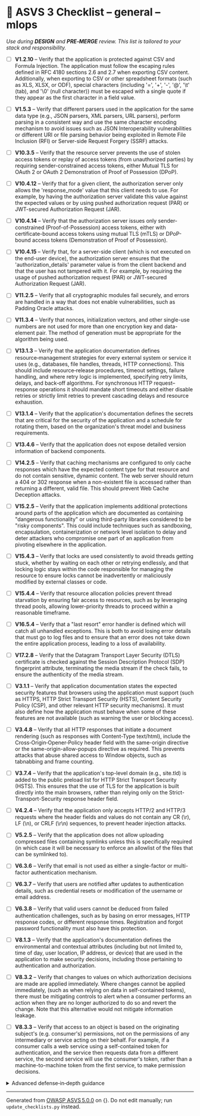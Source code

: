 # 🔴 ASVS 3 Checklist – general – mlops

*Use during **DESIGN** and **PRE‑MERGE** review. This list is tailored to your stack and responsibility.*


- [ ] **V1.2.10** – Verify that the application is protected against CSV and Formula Injection. The application must follow the escaping rules defined in RFC 4180 sections 2.6 and 2.7 when exporting CSV content. Additionally, when exporting to CSV or other spreadsheet formats (such as XLS, XLSX, or ODF), special characters (including '=', '+', '-', '@', '\t' (tab), and '\0' (null character)) must be escaped with a single quote if they appear as the first character in a field value.

- [ ] **V1.5.3** – Verify that different parsers used in the application for the same data type (e.g., JSON parsers, XML parsers, URL parsers), perform parsing in a consistent way and use the same character encoding mechanism to avoid issues such as JSON Interoperability vulnerabilities or different URI or file parsing behavior being exploited in Remote File Inclusion (RFI) or Server-side Request Forgery (SSRF) attacks.

- [ ] **V10.3.5** – Verify that the resource server prevents the use of stolen access tokens or replay of access tokens (from unauthorized parties) by requiring sender-constrained access tokens, either Mutual TLS for OAuth 2 or OAuth 2 Demonstration of Proof of Possession (DPoP).

- [ ] **V10.4.12** – Verify that for a given client, the authorization server only allows the 'response_mode' value that this client needs to use. For example, by having the authorization server validate this value against the expected values or by using pushed authorization request (PAR) or JWT-secured Authorization Request (JAR).

- [ ] **V10.4.14** – Verify that the authorization server issues only sender-constrained (Proof-of-Possession) access tokens, either with certificate-bound access tokens using mutual TLS (mTLS) or DPoP-bound access tokens (Demonstration of Proof of Possession).

- [ ] **V10.4.15** – Verify that, for a server-side client (which is not executed on the end-user device), the authorization server ensures that the 'authorization_details' parameter value is from the client backend and that the user has not tampered with it. For example, by requiring the usage of pushed authorization request (PAR) or JWT-secured Authorization Request (JAR).

- [ ] **V11.2.5** – Verify that all cryptographic modules fail securely, and errors are handled in a way that does not enable vulnerabilities, such as Padding Oracle attacks.

- [ ] **V11.3.4** – Verify that nonces, initialization vectors, and other single-use numbers are not used for more than one encryption key and data-element pair. The method of generation must be appropriate for the algorithm being used.

- [ ] **V13.1.3** – Verify that the application documentation defines resource‑management strategies for every external system or service it uses (e.g., databases, file handles, threads, HTTP connections). This should include resource‑release procedures, timeout settings, failure handling, and where retry logic is implemented, specifying retry limits, delays, and back‑off algorithms. For synchronous HTTP request–response operations it should mandate short timeouts and either disable retries or strictly limit retries to prevent cascading delays and resource exhaustion.

- [ ] **V13.1.4** – Verify that the application's documentation defines the secrets that are critical for the security of the application and a schedule for rotating them, based on the organization's threat model and business requirements.

- [ ] **V13.4.6** – Verify that the application does not expose detailed version information of backend components.

- [ ] **V14.2.5** – Verify that caching mechanisms are configured to only cache responses which have the expected content type for that resource and do not contain sensitive, dynamic content. The web server should return a 404 or 302 response when a non-existent file is accessed rather than returning a different, valid file. This should prevent Web Cache Deception attacks.

- [ ] **V15.2.5** – Verify that the application implements additional protections around parts of the application which are documented as containing "dangerous functionality" or using third-party libraries considered to be "risky components". This could include techniques such as sandboxing, encapsulation, containerization or network level isolation to delay and deter attackers who compromise one part of an application from pivoting elsewhere in the application.

- [ ] **V15.4.3** – Verify that locks are used consistently to avoid threads getting stuck, whether by waiting on each other or retrying endlessly, and that locking logic stays within the code responsible for managing the resource to ensure locks cannot be inadvertently or maliciously modified by external classes or code.

- [ ] **V15.4.4** – Verify that resource allocation policies prevent thread starvation by ensuring fair access to resources, such as by leveraging thread pools, allowing lower-priority threads to proceed within a reasonable timeframe.

- [ ] **V16.5.4** – Verify that a "last resort" error handler is defined which will catch all unhandled exceptions. This is both to avoid losing error details that must go to log files and to ensure that an error does not take down the entire application process, leading to a loss of availability.

- [ ] **V17.2.8** – Verify that the Datagram Transport Layer Security (DTLS) certificate is checked against the Session Description Protocol (SDP) fingerprint attribute, terminating the media stream if the check fails, to ensure the authenticity of the media stream.

- [ ] **V3.1.1** – Verify that application documentation states the expected security features that browsers using the application must support (such as HTTPS, HTTP Strict Transport Security (HSTS), Content Security Policy (CSP), and other relevant HTTP security mechanisms). It must also define how the application must behave when some of these features are not available (such as warning the user or blocking access).

- [ ] **V3.4.8** – Verify that all HTTP responses that initiate a document rendering (such as responses with Content-Type text/html), include the Cross‑Origin‑Opener‑Policy header field with the same-origin directive or the same-origin-allow-popups directive as required. This prevents attacks that abuse shared access to Window objects, such as tabnabbing and frame counting.

- [ ] **V3.7.4** – Verify that the application's top-level domain (e.g., site.tld) is added to the public preload list for HTTP Strict Transport Security (HSTS). This ensures that the use of TLS for the application is built directly into the main browsers, rather than relying only on the Strict-Transport-Security response header field.

- [ ] **V4.2.4** – Verify that the application only accepts HTTP/2 and HTTP/3 requests where the header fields and values do not contain any CR (\r), LF (\n), or CRLF (\r\n) sequences, to prevent header injection attacks.

- [ ] **V5.2.5** – Verify that the application does not allow uploading compressed files containing symlinks unless this is specifically required (in which case it will be necessary to enforce an allowlist of the files that can be symlinked to).

- [ ] **V6.3.6** – Verify that email is not used as either a single-factor or multi-factor authentication mechanism.

- [ ] **V6.3.7** – Verify that users are notified after updates to authentication details, such as credential resets or modification of the username or email address.

- [ ] **V6.3.8** – Verify that valid users cannot be deduced from failed authentication challenges, such as by basing on error messages, HTTP response codes, or different response times. Registration and forgot password functionality must also have this protection.

- [ ] **V8.1.3** – Verify that the application's documentation defines the environmental and contextual attributes (including but not limited to, time of day, user location, IP address, or device) that are used in the application to make security decisions, including those pertaining to authentication and authorization.

- [ ] **V8.3.2** – Verify that changes to values on which authorization decisions are made are applied immediately. Where changes cannot be applied immediately, (such as when relying on data in self-contained tokens), there must be mitigating controls to alert when a consumer performs an action when they are no longer authorized to do so and revert the change. Note that this alternative would not mitigate information leakage.

- [ ] **V8.3.3** – Verify that access to an object is based on the originating subject's (e.g. consumer's) permissions, not on the permissions of any intermediary or service acting on their behalf. For example, if a consumer calls a web service using a self-contained token for authentication, and the service then requests data from a different service, the second service will use the consumer's token, rather than a machine-to-machine token from the first service, to make permission decisions.

<details><summary>Advanced defense‑in‑depth guidance</summary>


_Add organisation‑specific recommendations, links to tooling, threat models, etc._

</details>


---

Generated from [OWASP ASVS 5.0.0](https://owasp.org/www-project-application-security-verification-standard/) on {}. Do not edit manually; run `update_checklists.py` instead.
